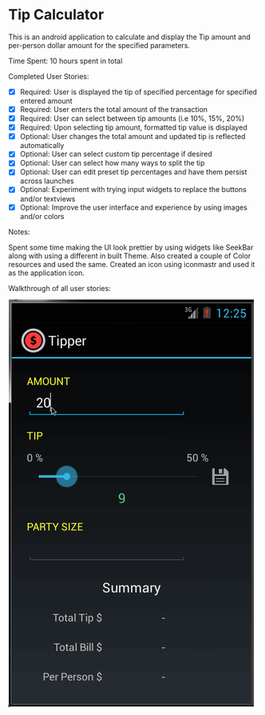 Tip Calculator
=============

This is an android application to calculate and display the Tip amount and per-person dollar amount for the specified parameters.

Time Spent: 10 hours spent in total

Completed User Stories:

* [x] Required: User is displayed the tip of specified percentage for specified entered amount
* [x] Required: User enters the total amount of the transaction
* [x] Required: User can select between tip amounts (i.e 10%, 15%, 20%)
* [x] Required: Upon selecting tip amount, formatted tip value is displayed
* [x] Optional: User changes the total amount and updated tip is reflected automatically
* [x] Optional: User can select custom tip percentage if desired
* [x] Optional: User can select how many ways to split the tip
* [x] Optional: User can edit preset tip percentages and have them persist across launches
* [x] Optional: Experiment with trying input widgets to replace the buttons and/or textviews
* [x] Optional: Improve the user interface and experience by using images and/or colors

Notes:

Spent some time making the UI look prettier by using widgets like SeekBar along with using a different in built Theme. Also created a couple of Color resources and used the same. Created an icon using iconmastr and used it as the application icon.

Walkthrough of all user stories:

![Video Walkthrough](anim_tipcalc_demo.gif)
